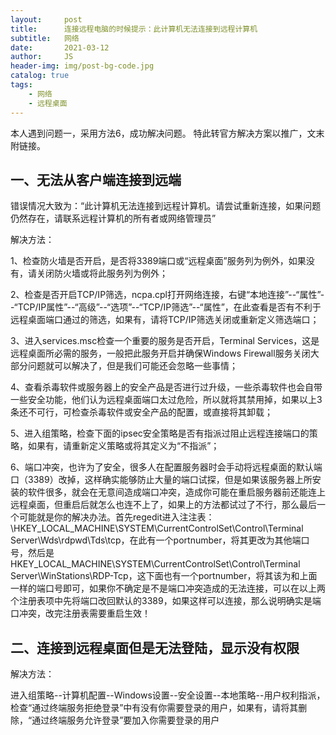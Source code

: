 ```yaml
---
layout:     post
title:      连接远程电脑的时候提示：此计算机无法连接到远程计算机
subtitle:   网络
date:       2021-03-12
author:     JS
header-img: img/post-bg-code.jpg
catalog: true
tags:
    - 网络
    - 远程桌面
---
```


本人遇到问题一，采用方法6，成功解决问题。
特此转官方解决方案以推广，文末附链接。

## 一、无法从客户端连接到远端
错误情况大致为：“此计算机无法连接到远程计算机。请尝试重新连接，如果问题仍然存在，请联系远程计算机的所有者或网络管理员”

解决方法：

1、检查防火墙是否开启，是否将3389端口或“远程桌面”服务列为例外，如果没有，请关闭防火墙或将此服务列为例外；

2、检查是否开启TCP/IP筛选，ncpa.cpl打开网络连接，右键“本地连接”--“属性”--“TCP/IP属性”--“高级”--“选项”--“TCP/IP筛选”--“属性”，在此查看是否有不利于远程桌面端口通过的筛选，如果有，请将TCP/IP筛选关闭或重新定义筛选端口；

3、进入services.msc检查一个重要的服务是否开启，Terminal Services，这是远程桌面所必需的服务，一般把此服务开启并确保Windows Firewall服务关闭大部分问题就可以解决了，但是我们可能还会忽略一些事情；

4、查看杀毒软件或服务器上的安全产品是否进行过升级，一些杀毒软件也会自带一些安全功能，他们认为远程桌面端口太过危险，所以就将其禁用掉，如果以上3条还不可行，可检查杀毒软件或安全产品的配置，或直接将其卸载；

5、进入组策略，检查下面的ipsec安全策略是否有指派过阻止远程连接端口的策略，如果有，请重新定义策略或将其定义为“不指派”；

6、端口冲突，也许为了安全，很多人在配置服务器时会手动将远程桌面的默认端口（3389）改掉，这样确实能够防止大量的端口试探，但是如果该服务器上所安装的软件很多，就会在无意间造成端口冲突，造成你可能在重启服务器前还能连上远程桌面，但重启后就怎么也连不上了，如果上的方法都试过了不行，那么最后一个可能就是你的解决办法。首先regedit进入注注表：\HKEY_LOCAL_MACHINE\SYSTEM\CurrentControlSet\Control\Terminal Server\Wds\rdpwd\Tds\tcp，在此有一个portnumber，将其更改为其他端口号，然后是HKEY_LOCAL_MACHINE\SYSTEM\CurrentControlSet\Control\Terminal Server\WinStations\RDP-Tcp，这下面也有一个portnumber，将其该为和上面一样的端口号即可，如果你不确定是不是端口冲突造成的无法连接，可以在以上两个注册表项中先将端口改回默认的3389，如果这样可以连接，那么说明确实是端口冲突，改完注册表需要重启生效！


## 二、连接到远程桌面但是无法登陆，显示没有权限

解决方法：

进入组策略--计算机配置--Windows设置--安全设置--本地策略--用户权利指派，检查“通过终端服务拒绝登录”中有没有你需要登录的用户，如果有，请将其删除，“通过终端服务允许登录”要加入你需要登录的用户